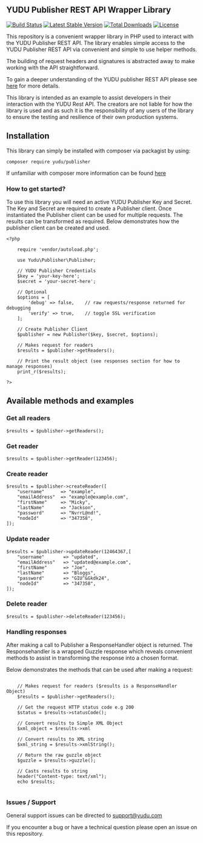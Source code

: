 ## YUDU Publisher REST API Wrapper Library

[![Build Status](https://travis-ci.org/YUDUcreative/Publisher-REST-API-Library.svg?branch=master)](https://travis-ci.org/YUDUcreative/Publisher-REST-API-Library)
[![Latest Stable Version](https://poser.pugx.org/yudu/publisher/v/stable)](https://packagist.org/packages/yudu/publisher)
[![Total Downloads](https://poser.pugx.org/yudu/publisher/downloads)](https://packagist.org/packages/yudu/publisher)
[![License](https://poser.pugx.org/yudu/publisher/license)](https://packagist.org/packages/yudu/publisher)

This repository is a convenient wrapper library in PHP used to interact with the YUDU Publisher REST API. The library enables simple access to the YUDU Publisher REST API via convenient and simple to use helper methods. 

The building of request headers and signatures is abstracted away to make working with the API straightforward. 

To gain a deeper understanding of the YUDU publisher REST API please see [here](https://github.com/yudugit/rest-api-documentation) for more details.

This library is intended as an example to assist developers in their interaction with the YUDU Rest API. The creators are not liable for how the library is used and as such it is the responsibility of any users of the library to ensure the testing and resilience of their own production systems. 

## Installation 

This library can simply be installed with composer via packagist by using: 

``` composer require yudu/publisher ```

If unfamiliar with composer more information can be found [here](https://getcomposer.org/)

### How to get started?

To use this library you will need an active YUDU Publisher Key and Secret. The Key and Secret are required to create a Publisher client. Once instantiated the Publisher client can be used for multiple requests. The results can be transformed as required. Below demonstrates how the publisher client can be created and used.

```
<?php
    
    require 'vendor/autoload.php';
    
    use Yudu\Publisher\Publisher;
    
    // YUDU Publisher Credentials
    $key = 'your-key-here';
    $secret = 'your-secret-here';
    
    // Optional
    $options = [
        'debug' => false,    // raw requests/response returned for debugging
        'verify' => true,    // toggle SSL verification 
    ];
    
    // Create Publisher Client
    $publisher = new Publisher($key, $secret, $options);  
    
    // Makes request for readers
    $results = $publisher->getReaders();
    
    // Print the result object (see responses section for how to manage responses) 
    print_r($results);
    
?>
```

## Available methods and examples 

### Get all readers
```
$results = $publisher->getReaders();
```
### Get reader
```
$results = $publisher->getReader(123456);
```
### Create reader
```
$results = $publisher->createReader([
    "username"      => "example",
    "emailAddress"  => "example@example.com",
    "firstName"     => "Micky",
    "lastName"      => "Jackson",
    "password"      => "NvrrL@nd!",
    "nodeId"        => "347358",
]);
```
### Update reader
```
$results = $publisher->updateReader(12464367,[
    "username"       => "updated",
    "emailAddress"   => "updated@example.com",
    "firstName"      => "Joe",
    "lastName"       => "Bloggs",
    "password"       => "GIU^&Gkdk24",
    "nodeId"         => "347358",
]);
```
### Delete reader
```
$results = $publisher->deleteReader(123456);
```

### Handling responses

After making a call to Publisher a ResponseHandler object is returned. The Responsehandler is a wrapped Guzzle response which reveals convenient methods to assist in transforming the response into a chosen format.

Below demonstrates the methods that can be used after making a request:

```

    // Makes request for readers ($results is a ResponseHandler Object)
    $results = $publisher->getReaders();
        
    // Get the request HTTP status code e.g 200
    $status = $results->statusCode();   
    
    // Convert results to Simple XML Object 
    $xml_object = $results->xml 
    
    // Convert results to XML string
    $xml_string = $results->xmlString();
    
    // Return the raw guzzle object
    $guzzle = $results->guzzle();
    
    // Casts results to string 
    header("Content-type: text/xml");
    echo $results; 
    
```

### Issues / Support

General support issues can be directed to [support@yudu.com](support@yudu.com)

If you encounter a bug or have a technical question please open an issue on this repository.